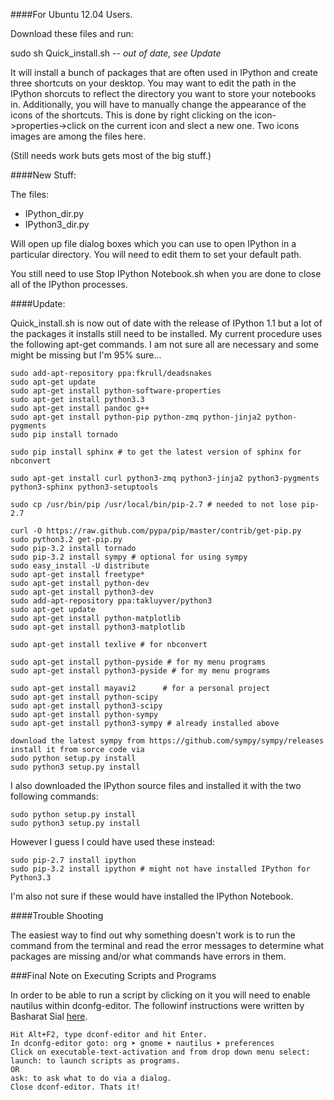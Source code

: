 ####For Ubuntu 12.04 Users.

Download these files and run:

sudo sh Quick_install.sh *-- out of date, see Update*

It will install a bunch of packages that are often used in IPython and create
three shortcuts on your desktop.  You may want to edit the path in the IPython 
shorcuts to reflect the directory you want to store your notebooks in. 
Additionally, you will have to manually change the appearance of the icons of 
the shortcuts.  This is done by right clicking on the icon->properties->click on 
the current icon and slect a new one.  Two icons images are among the files 
here.

(Still needs work buts gets most of the big stuff.)

####New Stuff:

The files:

* IPython_dir.py
* IPython3_dir.py

Will open up file dialog boxes which you can use to open IPython in a particular 
directory.  You will need to edit them to set your default path.

You still need to use Stop IPython Notebook.sh when you are done to close all of
the IPython processes.

####Update: 

Quick_install.sh is now out of date with the release of IPython 1.1 but a lot of
the packages it installs still need to be installed.  My current procedure uses 
the following apt-get commands.  I am not sure all are necessary and some might 
be missing but I'm 95% sure...

    sudo add-apt-repository ppa:fkrull/deadsnakes
    sudo apt-get update
    sudo apt-get install python-software-properties
    sudo apt-get install python3.3
    sudo apt-get install pandoc g++
    sudo apt-get install python-pip python-zmq python-jinja2 python-pygments
    sudo pip install tornado

    sudo pip install sphinx # to get the latest version of sphinx for nbconvert

    sudo apt-get install curl python3-zmq python3-jinja2 python3-pygments python3-sphinx python3-setuptools

    sudo cp /usr/bin/pip /usr/local/bin/pip-2.7 # needed to not lose pip-2.7

    curl -O https://raw.github.com/pypa/pip/master/contrib/get-pip.py
    sudo python3.2 get-pip.py
    sudo pip-3.2 install tornado
    sudo pip-3.2 install sympy # optional for using sympy
    sudo easy_install -U distribute
    sudo apt-get install freetype* 
    sudo apt-get install python-dev
    sudo apt-get install python3-dev
    sudo add-apt-repository ppa:takluyver/python3
    sudo apt-get update
    sudo apt-get install python-matplotlib
    sudo apt-get install python3-matplotlib
    
    sudo apt-get install texlive # for nbconvert
    
    sudo apt-get install python-pyside # for my menu programs
    sudo apt-get install python3-pyside # for my menu programs
    
    sudo apt-get install mayavi2      # for a personal project
    sudo apt-get install python-scipy
    sudo apt-get install python3-scipy
    sudo apt-get install python-sympy
    sudo apt-get install python3-sympy # already installed above
    
    download the latest sympy from https://github.com/sympy/sympy/releases
    install it from sorce code via
    sudo python setup.py install
    sudo python3 setup.py install
    
I also downloaded the IPython source files and installed it with the two following commands:

    sudo python setup.py install
    sudo python3 setup.py install

However I guess I could have used these instead:

    sudo pip-2.7 install ipython
    sudo pip-3.2 install ipython # might not have installed IPython for Python3.3

I'm also not sure if these would have installed the IPython Notebook.

####Trouble Shooting

The easiest way to find out why something doesn't work is to run the command from the terminal 
and read the error messages to determine what packages are missing and/or what commands have 
errors in them.

###Final Note on Executing Scripts and Programs

In order to be able to run a script by clicking on it you will need to enable nautilus within dconfg-editor.
The followinf instructions were written by Basharat Sial [here](http://askubuntu.com/questions/138908/how-to-execute-a-script-just-by-double-clicking-like-exe-files-in-windows).

	Hit Alt+F2, type dconf-editor and hit Enter.
	In dconfg-editor goto: org ➤ gnome ➤ nautilus ➤ preferences
	Click on executable-text-activation and from drop down menu select:
	launch: to launch scripts as programs.
	OR
	ask: to ask what to do via a dialog.
	Close dconf-editor. Thats it!
